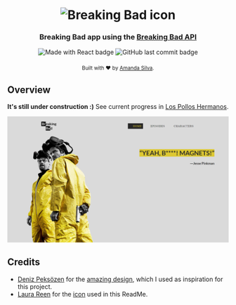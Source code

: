 <h1 align="center">
	<img
		width="250"
		alt="Breaking Bad icon"
		src="https://cdn.icon-icons.com/icons2/1736/PNG/512/4043240-avatar-bad-breaking-chemisrty-heisenberg_113279.png" >
</h1>

<h3 align="center">
  Breaking Bad app using the <a href="https://www.breakingbadapi.com/" target="_blank">Breaking Bad API</a>
</h3>

<p align="center">
  <img alt="Made with React badge" src="https://img.shields.io/badge/made%20with-react-ff69b4">
  <img alt="GitHub last commit badge" src="https://img.shields.io/github/last-commit/amandafsilva/breaking-bad">
</p>

<div align="center">
  <sub>Built with ❤︎ by
  <a href="https://twitter.com/mndslv" target="_blank">Amanda Silva</a>.
</div>

## Overview

**It's still under construction :)** See current progress in [Los Pollos Hermanos](https://lospolloshermanos.netlify.app).

<p align="center">
	<img src="https://raw.githubusercontent.com/amandafsilva/breaking-bad/master/brba-screenshot.PNG" width="550">
</p>

## Credits

- [Deniz Peksözen](https://www.behance.net/denizpeksozen) for the [amazing design](https://www.behance.net/gallery/88257153/Breaking-Bad-Concept-Web-Design-UI-UX-Design), which I used as inspiration for this project.
- [Laura Reen](http://laurareen.com/) for the [icon](https://icon-icons.com/icon/avatar-bad-breaking-chemisrty-heisenberg/113279) used in this ReadMe.
